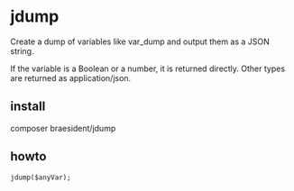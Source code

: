 # jdump
Create a dump of variables like var_dump and output them as a JSON string.

If the variable is a Boolean or a number, it is returned directly. Other types are returned as application/json.

## install
composer braesident/jdump

## howto
```jdump($anyVar);```
